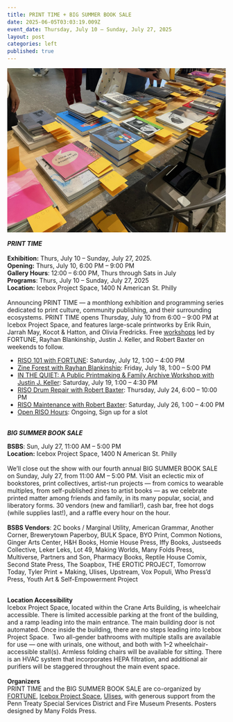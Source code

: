 ```yaml
---
title: PRINT TIME + BIG SUMMER BOOK SALE
date: 2025-06-05T03:03:19.009Z
event_date: Thursday, July 10 – Sunday, July 27, 2025
layout: post
categories: left
published: true
---
```

![Big Summer Book Sale Books](/assets/img/bsbs.jpg)

***PRINT TIME***\
\
**Exhibition:** Thurs, July 10 – Sunday, July 27, 2025.\
**Opening:** Thurs, July 10, 6:00 PM – 9:00 PM\
**Gallery Hours**: 12:00 – 6:00 PM, Thurs through Sats in July\
**Programs**: Thurs, July 10 – Sunday, July 27, 2025\
**Location:** Icebox Project Space, 1400 N American St. Philly\
\
Announcing PRINT TIME — a monthlong exhibition and programming series dedicated to print culture, community publishing, and their surrounding ecosystems. PRINT TIME opens Thursday, July 10 from 6:00 – 9:00 PM at Icebox Project Space, and features large-scale printworks by Erik Ruin, Jarrah May, Kocot & Hatton, and Olivia Fredricks. Free [workshops](https://www.eventbrite.com/cc/print-time-2025-4399723?utm-campaign=social&utm-content=creatorshare&utm-medium=discovery&utm-term=odclsxcollection&utm-source=cp&aff=escb) led by FORTUNE, Rayhan Blankinship, Justin J. Keller, and Robert Baxter on weekends to follow. 

* [RISO 101 with FORTUNE](https://www.eventbrite.com/e/print-time-workshop-riso-101-tickets-1414140174329?aff=odcleoeventsincollection): Saturday, July 12, 1:00 – 4:00 PM
* [Zine Forest with Rayhan Blankinship](https://www.eventbrite.com/e/print-time-workshop-zine-forest-with-rayhan-blankinship-tickets-1414186382539?aff=odcleoeventsincollection): Friday, July 18, 1:00 – 5:00 PM
* [IN THE QUIET: A Public Printmaking & Family Archive Workshop with Justin J. Keller](https://www.eventbrite.com/e/print-time-workshop-in-the-quiet-with-justin-j-keller-tickets-1414186663379?aff=odcleoeventsincollection): Saturday, July 19, 1:00 – 4:30 PM 
* [RISO Drum Repair with Robert Baxter](https://www.eventbrite.com/e/print-time-workshop-drum-repair-with-robert-baxter-tickets-1414204807649?aff=odcleoeventsincollection): Thursday, July 24, 6:00 – 10:00 PM
* [RISO Maintenance with Robert Baxter](https://www.eventbrite.com/e/print-time-workshop-riso-maintenance-with-robert-baxter-tickets-1414199973189?aff=odcleoeventsincollection): Saturday, July 26, 1:00 – 4:00 PM
* [Open RISO Hours](https://www.eventbrite.com/e/print-time-open-riso-hours-tickets-1414266652629?aff=odcleoeventsincollection): Ongoing, Sign up for a slot

\
***BIG SUMMER BOOK SALE***

**BSBS**: Sun, July 27, 11:00 AM – 5:00 PM\
**Location:** Icebox Project Space, 1400 N American St. Philly\
\
We’ll close out the show with our fourth annual BIG SUMMER BOOK SALE on Sunday, July 27, from 11:00 AM – 5:00 PM. Visit an eclectic mix of bookstores, print collectives, artist-run projects — from comics to wearable multiples, from self-published zines to artist books — as we celebrate printed matter among friends and family, in its many popular, social, and liberatory forms. 30 vendors (new and familiar!), cash bar, free hot dogs (while supplies last!), and a raffle every hour on the hour. \
\
**BSBS Vendors**: 2C books / Marginal Utility, American Grammar, Another Corner, Brewerytown Paperboy, BULK Space, BYO Print, Common Notions, Ginger Arts Center, H&H Books, Homie House Press, Iffy Books, Justseeds Collective, Leker Leks, Lot 49, Making Worlds, Many Folds Press, Multiverse, Partners and Son, Pharmacy Books, Reptile House Comix, Second State Press, The Soapbox, THE EROTIC PROJECT, Tomorrow Today, Tyler Print + Making, Ulises, Upstream, Vox Populi, Who Press’d Press, Youth Art & Self-Empowerment Project

\
**Location Accessibility**\
Icebox Project Space, located within the Crane Arts Building, is wheelchair accessible. There is limited accessible parking at the front of the building, and a ramp leading into the main entrance. The main building door is not automated. Once inside the building, there are no steps leading into Icebox Project Space.  Two all-gender bathrooms with multiple stalls are available for use — one with urinals, one without, and both with 1–2 wheelchair-accessible stall(s). Armless folding chairs will be available for sitting. There is an HVAC system that incorporates HEPA filtration, and additional air purifiers will be staggered throughout the main event space.\
\
**Organizers**\
PRINT TIME and the BIG SUMMER BOOK SALE are co-organized by [FORTUNE](https://printingfortunes.info/), [Icebox Project Space](https://www.iceboxprojectspace.com/), [Ulises](https://www.ulises.us/), with generous support from the Penn Treaty Special Services District and Fire Museum Presents. Posters designed by Many Folds Press.
